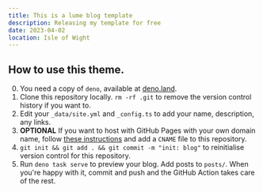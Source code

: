 ```yaml
---
title: This is a lume blog template
description: Releasing my template for free
date: 2023-04-02
location: Isle of Wight
---
```


## How to use this theme.

0. You need a copy of `deno`, available at [deno.land](https://deno.land).
1. Clone this repository locally. `rm -rf .git` to remove the version control
   history if you want to.
2. Edit your `_data/site.yml` and `_config.ts` to add your name, description,
   any links.
3. **OPTIONAL** If you want to host with GitHub Pages with your own domain name,
   follow [these
instructions](https://docs.github.com/en/pages/configuring-a-custom-domain-for-your-github-pages-site)
and add a `CNAME` file to this repository.
4. `git init && git add . && git commit -m "init: blog"` to reinitialise version
   control for this repository.
5. Run `deno task serve` to preview your blog. Add posts to `posts/`. When
   you're happy with it, commit and push and the GitHub Action takes care of the
rest.
